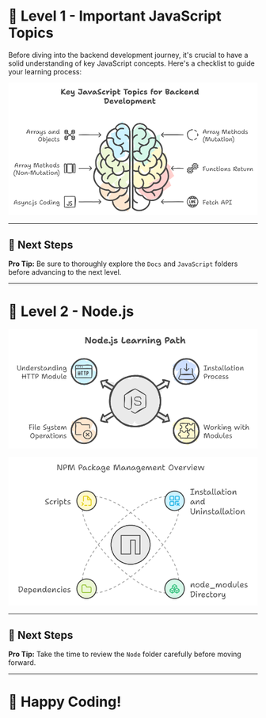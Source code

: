 # 🚀 Level 1 - Important JavaScript Topics  

Before diving into the backend development journey, it's crucial to have a solid understanding of key JavaScript concepts. Here's a checklist to guide your learning process:  

![JavaScript Learning Path](Docs/GitHub_docs_backend.png)  

---

## 📝 Next Steps  

**Pro Tip:** Be sure to thoroughly explore the `Docs` and `JavaScript` folders before advancing to the next level.  

---

# 🤖 Level 2 - Node.js  

![Node.js Learning Path](Docs/nodejs_learning_img.png)  

![NPM Packages Overview](Docs/npm_package_img.png)  

---

## 📝 Next Steps  

**Pro Tip:** Take the time to review the `Node` folder carefully before moving forward.  

---

# 🎃 Happy Coding!  
